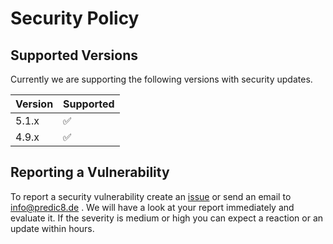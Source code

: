 # Security Policy

## Supported Versions

Currently we are supporting the following versions with security updates.

| Version | Supported          |
| ------- | ------------------ |
| 5.1.x   | :white_check_mark: |
| 4.9.x   | :white_check_mark: |

## Reporting a Vulnerability

To report a security vulnerability create an [issue](https://github.com/membrane/service-proxy/issues) or send an email to info@predic8.de . We will have a look at your report immediately and evaluate it. If the severity is medium or high you can expect a reaction or an update within hours.  



